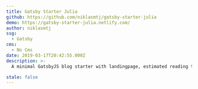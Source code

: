 ```yaml
---
title: Gatsby Starter Julia
github: https://github.com/niklasmtj/gatsby-starter-julia
demo: https://gatsby-starter-julia.netlify.com/
author: niklasmtj
ssg:
  - Gatsby
cms:
  - No Cms
date: 2019-03-17T20:42:55.000Z
description: >-
  A minimal GatsbyJS blog starter with landingpage, estimated reading time, markdown sourcing and much more.

stale: false
---
```

